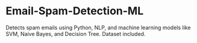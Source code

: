 # Email-Spam-Detection-ML
Detects spam emails using Python, NLP, and machine learning models like SVM, Naive Bayes, and Decision Tree. Dataset included.
